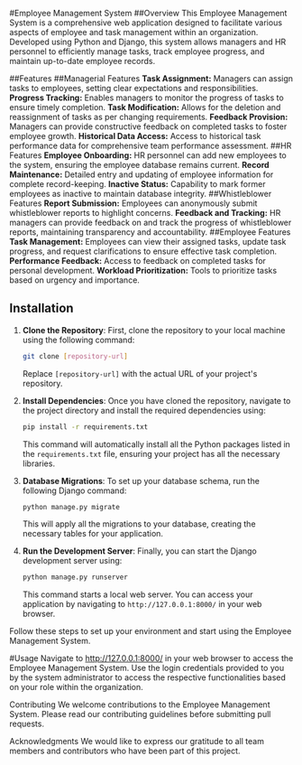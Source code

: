 #Employee Management System
##Overview
This Employee Management System is a comprehensive web application designed to facilitate various aspects of employee and task management within an organization. Developed using Python and Django, this system allows managers and HR personnel to efficiently manage tasks, track employee progress, and maintain up-to-date employee records.

##Features
##Managerial Features
**Task Assignment:** Managers can assign tasks to employees, setting clear expectations and responsibilities.
**Progress Tracking:** Enables managers to monitor the progress of tasks to ensure timely completion.
**Task Modification:** Allows for the deletion and reassignment of tasks as per changing requirements.
**Feedback Provision:** Managers can provide constructive feedback on completed tasks to foster employee growth.
**Historical Data Access:** Access to historical task performance data for comprehensive team performance assessment.
##HR Features
**Employee Onboarding:** HR personnel can add new employees to the system, ensuring the employee database remains current.
**Record Maintenance:** Detailed entry and updating of employee information for complete record-keeping.
**Inactive Status:** Capability to mark former employees as inactive to maintain database integrity.
##Whistleblower Features
**Report Submission:** Employees can anonymously submit whistleblower reports to highlight concerns.
**Feedback and Tracking:** HR managers can provide feedback on and track the progress of whistleblower reports, maintaining transparency and accountability.
##Employee Features
**Task Management:** Employees can view their assigned tasks, update task progress, and request clarifications to ensure effective task completion.
**Performance Feedback:** Access to feedback on completed tasks for personal development.
**Workload Prioritization:** Tools to prioritize tasks based on urgency and importance.
## Installation

1. **Clone the Repository**: First, clone the repository to your local machine using the following command:

    ```bash
    git clone [repository-url]
    ```

    Replace `[repository-url]` with the actual URL of your project's repository.

2. **Install Dependencies**: Once you have cloned the repository, navigate to the project directory and install the required dependencies using:

    ```bash
    pip install -r requirements.txt
    ```

    This command will automatically install all the Python packages listed in the `requirements.txt` file, ensuring your project has all the necessary libraries.

3. **Database Migrations**: To set up your database schema, run the following Django command:

    ```bash
    python manage.py migrate
    ```

    This will apply all the migrations to your database, creating the necessary tables for your application.

4. **Run the Development Server**: Finally, you can start the Django development server using:

    ```bash
    python manage.py runserver
    ```

    This command starts a local web server. You can access your application by navigating to `http://127.0.0.1:8000/` in your web browser.

Follow these steps to set up your environment and start using the Employee Management System.

#Usage
Navigate to http://127.0.0.1:8000/ in your web browser to access the Employee Management System. Use the login credentials provided to you by the system administrator to access the respective functionalities based on your role within the organization.

Contributing
We welcome contributions to the Employee Management System. Please read our contributing guidelines before submitting pull requests.

Acknowledgments
We would like to express our gratitude to all team members and contributors who have been part of this project.
